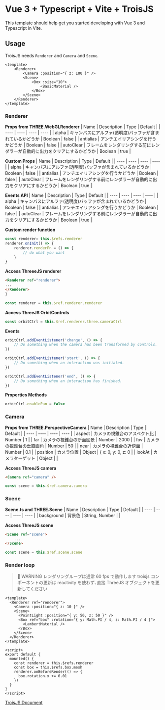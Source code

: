 # Vue 3 + Typescript + Vite + TroisJS

This template should help get you started developing with Vue 3 and Typescript in Vite.

## Usage
TroisJS needs `Renderer` and `Camera` and `Scene`.
```
<template>
	<Renderer>
		<Camera :position="{ z: 100 }" />
		<Scene>
			<Box :size="10">
				<BasicMaterial />
			</Box>
		</Scene>
	</Renderer>
</template>
```

### Renderer
**Props from THREE.WebGLRenderer**
| Name | Description | Type | Default |
| ---- | ---- | ---- | ---- |
| alpha | キャンバスにアルファ(透明度)バッファが含まれているかどうか | Boolean | false |
| antialias | アンチエイリアシングを行うかどうか | Boolean | false |
| autoClear | フレームをレンダリングする前にレンダラーが自動的に出力をクリアにするかどうか | Boolean | true |

**Custom Props**
| Name | Description | Type | Default |
| ---- | ---- | ---- | ---- |
| alpha | キャンバスにアルファ(透明度)バッファが含まれているかどうか | Boolean | false |
| antialias | アンチエイリアシングを行うかどうか | Boolean | false |
| autoClear | フレームをレンダリングする前にレンダラーが自動的に出力をクリアにするかどうか | Boolean | true |

**Events API**
| Name | Description | Type | Default |
| ---- | ---- | ---- | ---- |
| alpha | キャンバスにアルファ(透明度)バッファが含まれているかどうか | Boolean | false |
| antialias | アンチエイリアシングを行うかどうか | Boolean | false |
| autoClear | フレームをレンダリングする前にレンダラーが自動的に出力をクリアにするかどうか | Boolean | true |

**Custom render function**
```js
const renderer= this.$refs.renderer
renderer.onInit() => {
	renderer.renderFn = () => {
		// do what you want
	}
}
```

**Access ThreeeJS renderer**
```html
<Renderer ref="renderer">
...
</Renderer>
}
```
```js
const renderer = this.$ref.renderer.renderer
```

**Access ThreeJS OrbitControls**
```js
const orbitCtrl = this.$ref.renderer.three.cameraCtrl
```

**Events**
```js
orbitCtrl.addEventListener('change', () => {
	// Do something when the camera has been transformed by controls.
})

orbitCtrl.addEventListener('start', () => {
	// Do something when an interaction was initiated.
})

orbitCtrl.addEventListener('end', () => {
	// Do something when an interaction has finished.
})
```

**Properties Methods**
```js
orbitCtrl.enablePan = false
```

### Camera
**Props from THREE.PerspectiveCamera**
| Name | Description | Type | Default |
| ---- | ---- | ---- | ---- |
| aspect | カメラの視錐台のアスペクト比 | Number | 1 |
| far | カメラの視錐台の断面図景 | Number | 2000 |
| fov | カメラの視錐台の垂直画角 | Number | 50 |
| near | カメラの視錐台の近傍面 | Number | 0.1 |
| position | カメラ位置 | Object | { x: 0, y: 0, z: 0 |
| lookAt | カメラターゲット | Object |  |

**Access ThreeJS camera**
```html
<Camera ref="camera" />
```

```js
const scene = this.$ref.camera.camera
```

### Scene
**Scene.ts and THREE.Scene**
| Name | Description | Type | Default |
| ---- | ---- | ---- | ---- |
| background | 背景色 | String, Number |  |

**Access ThreeJS scene**
```html
<Scene ref="scene">
	...
</Scene>
```

```js
const scene = this.$ref.scene.scene
```

### Render loop
>🚨 WARNING
> レンダリングループは通常 60 fps で動作します
> troisjs コンポーネントの更新は reactivity を使わず､直接 ThreeJS オブジェクトを更新してください
```
<template>
  <Renderer ref="renderer">
    <Camera :position="{ z: 10 }" />
    <Scene>
      <PointLight :position="{ y: 50, z: 50 }" />
      <Box ref="box" :rotation="{ y: Math.PI / 4, z: Math.PI / 4 }">
        <LambertMaterial />
      </Box>
    </Scene>
  </Renderer>
</template>

<script>
export default {
  mounted() {
    const renderer = this.$refs.renderer
    const box = this.$refs.box.mesh
    renderer.onBeforeRender(() => {
      box.rotation.x += 0.01
    })
  }
}
</script>
```

[TroisJS Document](https://troisjs.github.io)
